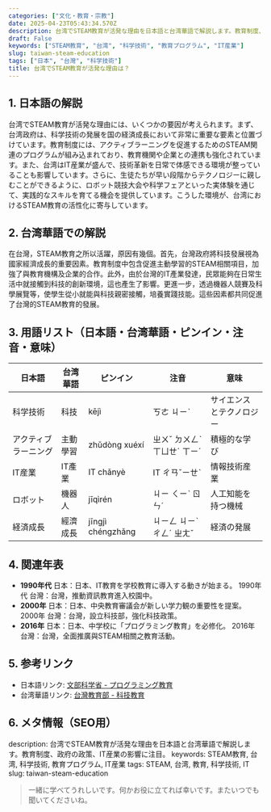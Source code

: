 ```yaml
---
categories: ["文化・教育・宗教"]
date: 2025-04-23T05:43:34.570Z
description: 台湾でSTEAM教育が活発な理由を日本語と台湾華語で解説します。教育制度、政府の政策、IT産業の影響に注目。
draft: False
keywords: ["STEAM教育", "台湾", "科学技術", "教育プログラム", "IT産業"]
slug: taiwan-steam-education
tags: ["日本", "台灣", "科学技術"]
title: 台湾でSTEAM教育が活発な理由は？
---
```




## 1. 日本語の解説
台湾でSTEAM教育が活発な理由には、いくつかの要因が考えられます。まず、台湾政府は、科学技術の発展を国の経済成長において非常に重要な要素と位置づけています。教育制度には、アクティブラーニングを促進するためのSTEAM関連のプログラムが組み込まれており、教育機関や企業との連携も強化されています。また、台湾はIT産業が盛んで、技術革新を日常で体感できる環境が整っていることも影響しています。さらに、生徒たちが早い段階からテクノロジーに親しむことができるように、ロボット競技大会や科学フェアといった実体験を通じて、実践的なスキルを育てる機会を提供しています。こうした環境が、台湾におけるSTEAM教育の活性化に寄与しています。

## 2. 台湾華語での解説
在台灣，STEAM教育之所以活躍，原因有幾個。首先，台灣政府將科技發展視為國家經濟成長的重要因素。教育制度中包含促進主動學習的STEAM相關項目，加強了與教育機構及企業的合作。此外，由於台灣的IT產業發達，民眾能夠在日常生活中就接觸到科技的創新環境，這也產生了影響。更進一步，透過機器人競賽及科學展覽等，使學生從小就能與科技親密接觸，培養實踐技能。這些因素都共同促進了台灣的STEAM教育的發展。

## 3. 用語リスト（日本語・台湾華語・ピンイン・注音・意味）
| 日本語         | 台湾華語        | ピンイン     | 注音       | 意味                        |
|---------------|---------------|-----------|---------|---------------------------|
| 科学技術       | 科技          | kējì      | ㄎㄜ ㄐㄧˋ  | サイエンスとテクノロジー    |
| アクティブラーニング | 主動學習      | zhǔdòng xuéxí | ㄓㄨˇ ㄉㄨㄥˋ ㄒㄩㄝˊ ㄒㄧˊ | 積極的な学び                   |
| IT産業        | IT產業        | IT chǎnyè | IT ㄔㄢˇㄧㄝˋ | 情報技術産業                  |
| ロボット      | 機器人        | jīqìrén   | ㄐㄧ ㄑㄧˋ ㄖㄣˊ| 人工知能を持つ機械          |
| 経済成長      | 經濟成長      | jīngjì chéngzhǎng | ㄐㄧㄥ ㄐㄧˋ ㄔㄥˊ ㄓㄤˇ| 経済の発展                   |

## 4. 関連年表
- **1990年代** 日本：日本、IT教育を学校教育に導入する動きが始まる。
  1990年代 台灣：台灣，推動資訊教育進入校園中。
- **2000年** 日本：日本、中央教育審議会が新しい学力観の重要性を提案。
  2000年 台灣：台灣，設立科技部，強化科技政策。
- **2016年** 日本：日本、中学校に「プログラミング教育」を必修化。
  2016年 台灣：台灣，全面推廣與STEAM相關之教育活動。

## 5. 参考リンク
- 日本語リンク: [文部科学省 - プログラミング教育](https://www.mext.go.jp/a_menu/shotou/zyouhou/detail/1395560.htm)
- 台湾華語リンク: [台灣教育部 - 科技教育](https://www.edu.tw/News_Content.aspx?n=9E7AC85F1954DDA8&s=73E3A62C7283D471)

## 6. メタ情報（SEO用）
description: 台湾でSTEAM教育が活発な理由を日本語と台湾華語で解説します。教育制度、政府の政策、IT産業の影響に注目。
keywords: STEAM教育, 台湾, 科学技術, 教育プログラム, IT産業
tags: STEAM, 台湾, 教育, 科学技術, IT
slug: taiwan-steam-education

>一緒に学べてうれしいです。何かお役に立てれば幸いです。またいつでも聞いてくださいね。